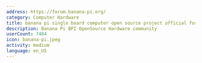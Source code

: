 ```yaml
---
address: https://forum.banana-pi.org/
category: Computer Hardware
title: banana pi single board computer open source project official forum BPI team
description: Banana Pi BPI OpenSource Hardware community
userCount: 7484
icon: banana-pi.jpeg
activity: medium
language: en_US
---
```

